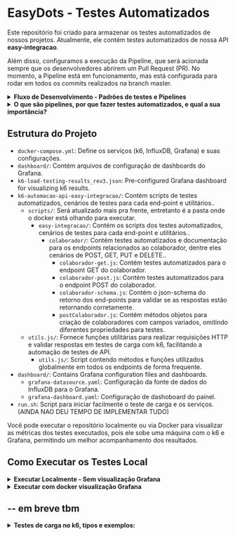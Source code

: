 # EasyDots - Testes Automatizados 

Este repositório foi criado para armazenar os testes automatizados de nossos projetos. 
Atualmente, ele contém testes automatizados de nossa API **easy-integracao**.

Além disso, configuramos a execução da Pipeline, que será acionada sempre que os desenvolvedores abrirem um Pull Request (PR). 
No momento, a Pipeline está em funcionamento, mas está configurada para rodar em todos os commits realizados na branch master.

<details>
  <summary><strong>Fluxo de Desenvolvimento - Padrões de testes e Pipelines</strong></summary>

  ### Em breve será construido um texto referente ao nosso fluxo de desenvolvimento e onde e porque repositório irá atuar.

  # spoiler
  ![alt text](Fluxograma-2.png)
  
</details>

<details>
  <summary><strong>O que são pipelines, por que fazer testes automatizados, e qual a sua importância?</strong></summary>

  ### Em breve
</details>


## Estrutura do Projeto

- `docker-compose.yml`: Define os serviços (k6, InfluxDB, Grafana) e suas configurações.
- `dashboard/`: Contém arquivos de configuração de dashboards do Grafana.
- `k6-load-testing-results_rev3.json`: Pre-configured Grafana dashboard for visualizing k6 results.
- `k6-automacao-api-easy-integracao/`: Contém scripts de testes automatizados, cenários de testes para cada end-point e utilitários..
  - `scripts/`: Será atualizado mais pra frente, entretanto é a pasta onde o docker está olhando para executar.
    - `easy-integracao/`: Contém os scripts dos testes automatizados, cenários de testes para cada end-point e utilitários..
      - `colaborador/`: Contém testes automatizados e documentação para os endpoints relacionados ao colaborador, dentre eles cenários de POST, GET, PUT e DELETE..
        - `colaborador-get.js`: Contém testes automatizados para o endpoint GET do colaborador.
        - `colaborador-post.js`: Contém testes automatizados para o endpoint POST do colaborador.
        - `colaborador-schema.js`: Contém o json-schema do retorno dos end-points para validar se as respostas estão retornando corretamente.
        - `postColaborador.js`: Contém métodos objetos para criação de colaboradores com campos variados, omitindo diferentes propriedades para testes.
   - `utils.js/`: Fornece funções utilitárias para realizar requisições HTTP e validar respostas em testes de carga com k6, facilitando a automação de testes de API.
        - `utils.js/`: Script contendo métodos e funções utilizados globalmente em todos os endpoints de forma frequente.
- `dashboard/`: Contains Grafana configuration files and dashboards.
  - `grafana-datasource.yaml`: Configuração da fonte de dados do InfluxDB para o Grafana.
  - `grafana-dashboard.yaml`: Configuração de dashoboard do painel.
- `run.sh`: Script para iniciar facilmente o teste de carga e os serviços. (AINDA NAO DEU TEMPO DE IMPLEMENTAR TUDO)



Você pode executar o repositório localmente ou via Docker para visualizar as métricas dos testes executados, pois ele sobe uma máquina com o k6 e Grafana, permitindo um melhor acompanhamento dos resultados.

## Como Executar os Testes Local

<details>
  <summary><strong>Executar Localmente - Sem visualização Grafana</strong></summary>

  ### Pré-requisitos

1. **K6**: Certifique-se de que o K6 está instalado na sua máquina.
   - ([Instalar K6](https://dl.k6.io/msi/k6-latest-amd64.msi)) - Importante reiniciar a máquina após a instalação.
  
2. **Node.js**
    ([Instalar Node.js](https://nodejs.org/pt-br))

  Siga os passos abaixo para rodar executar o projeto:

  1. Clone o repositório:
     ```bash
     git clone https://github.com/gabrielpicagevicz/k6-automacao-api-easy-integracao.git
     ```

  2. Instale as dependências necessárias (se houver).

### Escolha como executar os testes

Você tem duas opções para executar os testes:

1. **Executar os testes individualmente**:
   - Se você deseja testar um endpoint específico (por exemplo, o GET do endpoint do colaborador), utilize o seguinte comando:
    - **Exemplo**: Para testar o GET do endpoint do colaborador, o comando seria:
     ```bash
     npm run exec-colaborador-get
     ```

2. **Executar todos os cenários em paralelo**:
   - Para executar todos os testes simultaneamente, utilize o comando abaixo. Este comando executará todos os testes que estão mapeados em `"scripts": {}` no `package.json`:
     ```bash
     npm run exec-paralelo
     ```
</details>


<details>
  <summary><strong>Executar com docker visualização Grafana</strong></summary>

### Pré-requisitos

1. **Docker**: Certifique-se de que o Docker está instalado na sua máquina.
   - [Instalar Docker](https://docs.docker.com/get-docker/)

2. **Docker Compose**: O Docker Compose deve estar instalado.
   - [Instalar Docker Compose](https://docs.docker.com/compose/install/)

### Passos

1. **Clone o repositório**:

   ```bash
   git clone https://github.com/gabrielpicagevicz/k6-automacao-api-easy-integracao.git
   ```
   
   Na sequência, troque acesse a pasta `k6-automacao-api-easy-integracao/` 
    ```bash
   cd .\k6-automacao-api-easy-integracao\ 
   ```

2. **Suba os serviços do InfluxDB e Grafana**:

   Execute o comando abaixo para iniciar os contêineres do InfluxDB e Grafana em segundo plano (background):

   ```bash
   docker-compose up -d influxdb grafana
   ```

3. **Execute os testes com o k6 grafana**:
   - Se você deseja testar um endpoint específico (por exemplo, o POST do endpoint do colaborador), utilize o seguinte comando:

   ```bash
   docker-compose run k6 run /scripts/easy-integracao/colaborador/colaborador-post.js
   ```
```bash
   em breve será possível executar paralelamente
   ```
   
4. **Acesse o Grafana**:

   Após a execução do teste, você pode visualizar os resultados no Grafana:

   - URL do Grafana: [http://localhost:3000/](http://localhost:3000/)

5. **Configure o InfluxDB como fonte de dados no Grafana**:

   Acesse o Grafana, vá até as configurações e adicione o InfluxDB como fonte de dados:

   (Em breve)- URL do InfluxDB: [http://localhost:8888/](http://localhost:8888/)

6. **Visualize o Dashboard**:

    (Em breve) Importe o dashboard localizado na pasta `/dashboards` do projeto para o Grafana e comece a visualizar os resultados do teste.
    
</details>









## -- em breve tbm
<details>
  <summary><strong>Testes de carga no k6, tipos e exemplos: </strong></summary>

Antes de implementar um teste de carga, devemos nos perguntar: o que significa desempenho no contexto de uma API? Isso influencia no tipo de teste que você irá implementar e talvez não precise de todos os cenários.

# Teste de Carga (Load Testing): Avalia como um sistema se comporta sob uma carga esperada. O objetivo é garantir que a aplicação funcione corretamente quando várias solicitações são feitas simultaneamente.

É importante definir o tráfego normal da API e um tempo de resposta aceitável, uma vez que você pode escrever cenários de teste para verificar se a API atende a esses critérios. Por exemplo: posso testar com 10 usuários virtuais e verificar se as respostas estão abaixo de 200 milissegundos, e posso executar esse teste por 5 minutos.
Esse teste lhe dará uma indicação inicial de como sua API se comporta em condições normais.
Exemplo de #Teste de Carga (Load Testing)

import http from 'k6/http';
import { check, sleep } from 'k6';

export const options = {
    vus: 10, // número de usuários virtuais
    duration: '5m', // duração do teste
    thresholds: {
        http_req_duration: ['p(95)<200'], // 95% das requisições devem ter duração abaixo de 200 milissegundos
    },
};

export default function () {
    const response = http.get('https://test.k6.io');; 

    // Verifica se a resposta tem status 200
    check(response, {
        'status é 200': (r) => r.status === 200,
        'duracao das respostas <= 200ms': (r)  => r.timings.duration <= 200,
    });
    sleep(1); // pausa de 1 segundo entre as requisições
}


Em uma aplicação real pode ter momentos em que a aplicação recebe mais solicitações que o normal e você deseja saber como sua API se comportará nesse cenário. 
Você pode subir gradualmente sua API para determinados níveis, e ver como o sistema se comportará, e para isso, você pode usar o conceito de estagios


# Teste de Estresse (Stress Testing): Nesse tipo de teste, você deseja levar a API a um determinado nível para ver o que acontece e  você pode querer aumentar o tempo de resposta esperado ou até mesmo a porcentagem de respostas bem-sucedidas esperadas, porque é apenas assumir que quando sua API está muito sob stress, o desempenho será degradado então o que você deseja avaliar é se o desempenho ainda é aceitável sob essas condições extremas.


import http from "k6/http";
import { check, sleep } from "k6";

export const options = {
  stages: [
    //level 1
    { duration: "1m", target: 100 }, //Aumenta gradualmente o número de VUs para 100 ao longo de 1 minuto.
    { duration: "2m", target: 100 }, // Mantém 100 VUs estáveis por 2 minutos.
    //level 2
    { duration: "1m", target: 200 }, // E então aumenta gradualmente o número de VUs para 200 ao longo de 1 minuto.
    { duration: "2m", target: 200 }, // Mantém 200 VUs estáveis por 2 minutos.
    //level 3
    { duration: "1m", target: 500 }, //E então aumenta gradualmente o número de VUs para 500 ao longo de 1 minuto.
    { duration: "2m", target: 500 }, // Mantém 500 VUs estáveis por 2 minutos.
    // coll down
    { duration: "1m", target: 0 }, //Diminui o número de VUs para 0 ao longo de 1 minuto, permitindo que o sistema volte a um estado normal após o teste.
  ],
  thresholds: {
    http_req_duration: ["p(95)<200"], // 95% das requisições devem ser abaixo de 200 ms
  },
};

export default function () {
  const response = http.get("https://test.k6.io/"); // substitua pela URL da sua API

  // Verifica se a resposta tem status 200
  check(response, {
    "status é 200": (r) => r.status === 200,
  });
}

# Spike Testing (Teste de Pico): Vamos imaginar que você está construindo uma API para uma plataforma de venda de ingresso para shows, então quando há um evento muito popular você geralmente recebe volumes extremamente altos de solicitações durante um curto período de tempo e então do nada caí as requisições, uma vez que os ingressos estão esgotados. Então neste, cenário você realmente não tem o conceito de tráfego normal, então o teste de carga não faz sentido e o teste de estresse com uma aceleração lenta um nível de tráfego sustentando não faz sentido, porque você deseja testar sua API quando há um aumento repentino no número de solicitações por um período muito curto de tempo.
O que você precisa nesse caso é de um spike teste, então você começa com um stage com um número muito baixo de usuários virtuais, e em seguida, adiciona um estágio onde você aumenta drasticamente o número de usuários em um período muito curto de tempo, e sustenta essa carga alta e depois diminui o número de vus para simular o fim do pico.

Exemplo:
 
import http from "k6/http";
import { check, sleep } from "k6";

export const options = {
  stages: [
    // Warm up
    { duration: "30s", target: 100 }, // Aumenta para 100 VUs em 30 segundos

    // Spike
    { duration: "1m", target: 2000 }, // Aumenta para 2000 VUs em 1 minuto
    { duration: "10s", target: 2000 }, // Mantém 2000 VUs por 10 segundos
    { duration: "1m", target: 100 }, // Reduz para 100 VUs em 1 minuto
    { duration: "2m", target: 500 }, // Aumenta para 500 VUs em 2 minutos
    // Cool down
    { duration: "30s", target: 0 }, // Diminui para 0 VUs em 30 segundos
  ],
  thresholds: {
    http_req_duration: ["p(95)<200"], // 95% das requisições devem ser abaixo de 200 ms
  },
};

export default function () {
  const response = http.get("https://test.k6.io/"); // substitua pela URL da sua API

  // Verifica se a resposta tem status 200
  check(response, {
    "status é 200": (r) => r.status === 200,
  });
}


# O SOAK Testing (Teste de Duração ou Teste de Resistência):   Há uma coisa que nenhum dos três cenários acima pode detectar, imagine que há um vazamento de memória que está fazendo que o desempenho de sua API se degrade lentamente ao longo do tempo, então você não será capaz de detecta-lo com um teste que dure apenas alguns minutos, então o que você precisa fazer é executar seu teste durante algumas horas para garantir que sua API tenha um tempo de resposta estável e uso de recursos. Nesse tipo de teste você não verifica apenas o log do k6 no final do teste, mas você também coleta algumas métricas como uso de memória, uso de CPU, você pode ter uma imagem muito boa de como sua API se comporta e identificar links fracos e a área que seu sistema é tem gargalo de desempenho, esse cenário é muito importante se tiver uma arquitetura de microserviços.

import http from 'k6/http';
import { sleep } from 'k6';

// Definindo a quantidade de usuários virtuais e o tempo de duração do teste
export const options = {
    vus: 10, // Número de usuários virtuais
    duration: '1h', // Duração total do teste
};

export default function () {
    // Fazendo uma requisição para a API
    const res = http.get('https://api.exemplo.com/endpoint');
    
    // Verificando o status da resposta
    if (res.status !== 200) {
        console.error(`Erro: ${res.status}`);
    }

    // Pausa entre as requisições
    sleep(1); // Pausa de 1 segundo
}

</details>
